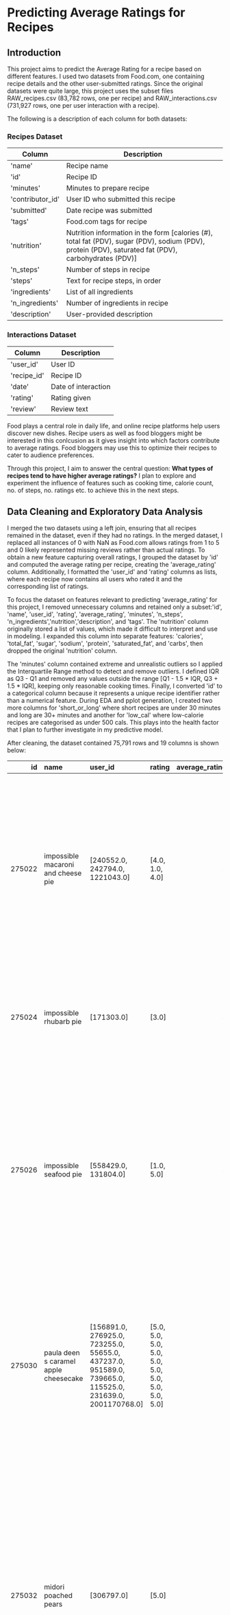 # Predicting Average Ratings for Recipes

## Introduction
This project aims to predict the Average Rating for a recipe based on different features. I used two datasets from Food.com, one containing recipe details and the other user-submitted ratings. Since the original datasets were quite large, this project uses the subset files RAW_recipes.csv (83,782 rows, one per recipe) and RAW_interactions.csv (731,927 rows, one per user interaction with a recipe). 

The following is a description of each column for both datasets:

### Recipes Dataset

| Column         | Description  |
|---------------|-------------|
| 'name'        | Recipe name |
| 'id'          | Recipe ID   |
| 'minutes'     | Minutes to prepare recipe |
| 'contributor_id' | User ID who submitted this recipe |
| 'submitted'   | Date recipe was submitted |
| 'tags'        | Food.com tags for recipe |
| 'nutrition'   | Nutrition information in the form [calories (#), total fat (PDV), sugar (PDV), sodium (PDV), protein (PDV), saturated fat (PDV), carbohydrates (PDV)] |
| 'n_steps'     | Number of steps in recipe |
| 'steps'       | Text for recipe steps, in order |
| 'ingredients'     | List of all ingredients |
| 'n_ingredients'     | Number of ingredients in recipe |
| 'description' | User-provided description |

### Interactions Dataset


| Column       | Description                |
|-------------|----------------------------|
| 'user_id'   | User ID                     |
| 'recipe_id' | Recipe ID                   |
| 'date'      | Date of interaction         |
| 'rating'    | Rating given                |
| 'review'    | Review text                 |


Food plays a central role in daily life, and online recipe platforms help users discover new dishes. Recipe users as well as food bloggers might be interested in this conlcusion as it gives insight into which factors contribute to average ratings. Food bloggers may use this to optimize their recipes to cater to audience preferences. 

Through this project, I aim to answer the central question: **What types of recipes tend to have higher average ratings?** I plan to explore and experiment the influence of features such as cooking time, calorie count, no. of steps, no. ratings etc. to achieve this in the next steps.



## Data Cleaning and Exploratory Data Analysis

I merged the two datasets using a left join, ensuring that all recipes remained in the dataset, even if they had no ratings. In the merged dataset, I replaced all instances of 0 with NaN as Food.com allows ratings from 1 to 5 and 0 likely represented missing reviews rather than actual ratings. To obtain a new feature capturing overall ratings, I grouped the dataset by 'id' and computed the average rating per recipe, creating the 'average_rating' column. Additionally, I formatted the 'user_id' and 'rating' columns as lists, where each recipe now contains all users who rated it and the corresponding list of ratings.

To focus the dataset on features relevant to predicting 'average_rating' for this project, I removed unnecessary columns and retained only a subset:'id', 'name', 'user_id', 'rating', 'average_rating', 'minutes', 'n_steps', 'n_ingredients','nutrition','description', and 'tags'. The 'nutrition' column originally stored a list of values, which made it difficult to interpret and use in modeling. I expanded this column into separate features: 'calories', 'total_fat', 'sugar', 'sodium', 'protein', 'saturated_fat', and 'carbs', then dropped the original 'nutrition' column.

The 'minutes' column contained extreme and unrealistic outliers so I applied the Interquartile Range method to detect and remove outliers. I defined IQR as Q3 - Q1 and removed any values outside the range [Q1 - 1.5 * IQR, Q3 + 1.5 * IQR], keeping only reasonable cooking times. Finally, I converted 'id' to a categorical column because it represents a unique recipe identifier rather than a numerical feature. During EDA and pplot generation, I created two more columns for 'short_or_long' where short recipes are under 30 minutes and long are 30+ minutes and another for 'low_cal' where low-calorie recipes are categorised as under 500 cals. This plays into the health factor that I plan to further investigate in my predictive model.

After cleaning, the dataset contained 75,791 rows and 19 columns is shown below:


|     id | name                                  | user_id                                                                                                 | rating                                             |   average_rating |   minutes |   n_steps |   n_ingredients | description                                                                                                                                                                                                                      | tags                                                                                                                                                                                                                                                                                                                                    |   calories |   total_fat |   sugar |   sodium |   protein |   saturated_fat |   carbs | low_cal   | short_or_long    |
|-------:|:--------------------------------------|:--------------------------------------------------------------------------------------------------------|:---------------------------------------------------|-----------------:|----------:|----------:|----------------:|:---------------------------------------------------------------------------------------------------------------------------------------------------------------------------------------------------------------------------------|:----------------------------------------------------------------------------------------------------------------------------------------------------------------------------------------------------------------------------------------------------------------------------------------------------------------------------------------|-----------:|------------:|--------:|---------:|----------:|----------------:|--------:|:----------|:-----------------|
| 275022 | impossible macaroni and cheese pie    | [240552.0, 242794.0, 1221043.0]                                                                         | [4.0, 1.0, 4.0]                                    |                3 |        50 |        11 |               7 | one of my mom's favorite bisquick recipes. this brings back memories!                                                                                                                                                            | ['60-minutes-or-less', 'time-to-make', 'course', 'main-ingredient', 'preparation', 'main-dish', 'eggs-dairy', 'pasta', 'easy', 'cheese', 'dietary', 'high-calcium', 'high-in-something', 'pasta-rice-and-grains', 'elbow-macaroni']                                                                                                     |      386.1 |          34 |       7 |       24 |        41 |              62 |       8 | True      | Short (<30 mins) |
| 275024 | impossible rhubarb pie                | [171303.0]                                                                                              | [3.0]                                              |                3 |        55 |         6 |               8 | a childhood favorite of mine. my mom loved it because it cut down on how much time to make it.                                                                                                                                   | ['60-minutes-or-less', 'time-to-make', 'course', 'preparation', 'healthy', 'pies-and-tarts', 'desserts', 'pies', 'dietary']                                                                                                                                                                                                             |      377.1 |          18 |     208 |       13 |        13 |              30 |      20 | True      | Short (<30 mins) |
| 275026 | impossible seafood pie                | [558429.0, 131804.0]                                                                                    | [1.0, 5.0]                                         |                3 |        45 |         7 |               9 | this is an oldie but a goodie. mom's stand by for company. good enough for us on a special occasion or if company came over!                                                                                                     | ['60-minutes-or-less', 'time-to-make', 'course', 'main-ingredient', 'preparation', 'very-low-carbs', 'main-dish', 'eggs-dairy', 'seafood', 'crab', 'cheese', 'dietary', 'low-sodium', 'low-calorie', 'low-carb', 'low-in-something', 'shellfish']                                                                                       |      326.6 |          30 |      12 |       27 |        37 |              51 |       5 | True      | Short (<30 mins) |
| 275030 | paula deen s caramel apple cheesecake | [156891.0, 276925.0, 723255.0, 55655.0, 437237.0, 951589.0, 739665.0, 115525.0, 231639.0, 2001170768.0] | [5.0, 5.0, 5.0, 5.0, 5.0, 5.0, 5.0, 5.0, 5.0, 5.0] |                5 |        45 |        11 |               9 | thank you paula deen!  hubby just happened to be watching with me one day when she made these and it will always be requested in our home!  it's very easy to make and such a fun twist on a plain cheesecake.  it's a must try! | ['60-minutes-or-less', 'time-to-make', 'course', 'preparation', 'occasion', 'desserts', 'cheesecake', 'gifts', 'taste-mood', 'sweet']                                                                                                                                                                                                   |      577.7 |          53 |     149 |       19 |        14 |              67 |      21 | False     | Short (<30 mins) |
| 275032 | midori poached pears                  | [306797.0]                                                                                              | [5.0]                                              |                5 |        25 |         8 |               9 | the green colour looks fabulous and the taste is heavenly. serve with a raspberry coulis. keep enough rind of the orange and lemon for garnish.                                                                                  | ['lactose', '30-minutes-or-less', 'time-to-make', 'course', 'main-ingredient', 'cuisine', 'preparation', 'occasion', 'south-west-pacific', 'desserts', 'fruit', 'australian', 'easy', 'beginner-cook', 'dinner-party', 'summer', 'dietary', 'gluten-free', 'seasonal', 'egg-free', 'free-of-something', 'pears', 'taste-mood', 'sweet'] |      386.9 |           0 |     347 |        0 |         1 |               0 |      33 | True      | Short (<30 mins) |

The final cleaned dataset is then used for exploratory data analysis and predictive modeling in the next steps.

I then moved onto univariate analysis. Below is the distribution for the 'average_rating' column:

<iframe
  src="assets/rating_distribution.html"
  width="800"
  height="600"
  frameborder="0"
></iframe>

The distribution of average ratings is heavily skewed towards 5-star ratings, indicating a strong positivity bias in user feedback. This suggests that users are more likely to rate a recipe when they have a positive experience, which is observed in past research as well. It's due several factors including Acquisition-led selection bias where ratings come from purchasers who are already have favourable attitude towards the recipe, Social influence bias where new raters to be influenced by existing high ratings and Under-reporting bias which states results in extreme experiences (either very positive or negative) are more likely to be reported, often skewing ratings towards positivity.

By analyising, cooking time and average ratings, I found no **strong** correlation as high ratings appear across all cooking durations. However, recipes with shorter cooking times seem to have a higher concentration of 4+ star ratings, suggesting that users may prefer recipes that are quicker and easier to prepare.


<iframe
  src="assets/rating_vs_time.html"
  width="800"
  height="600"
  frameborder="0"
></iframe>

The pivot table shows the relationship between number of steps, cooking time, and average ratings. Recipes with fewer steps (0-5) tend to have the highest ratings (4.68), especially for very short (0-15 min) and long (61-120 min) cooking times, suggesting that users favor simpler recipes but also appreciate well-executed complex ones.

| n_steps   |    0-15 |   16-30 |   31-60 |   61-120 |
|:----------|--------:|--------:|--------:|---------:|
| 0-5       | 4.68486 | 4.5957  | 4.58659 |  4.61725 |
| 6-10      | 4.65396 | 4.62428 | 4.59882 |  4.62777 |
| 11-20     | 4.6336  | 4.63392 | 4.61208 |  4.62832 |
| 21+       | 4.63171 | 4.6821  | 4.64464 |  4.63185 |


## Assessment of Missingness

I believe the missingness in rating may be Not Missing At Random (NMAR). If users choose not to rate a recipe because they had a neutral or negative experience, the missing values depend on the unobserved reason for non-response rather than another recorded variable. This suggests NMAR because the missingness itself is related to the underlying (but uncollected) sentiment toward the recipe which may also be impacted by user bias. To determine if the missingness is instead Missing At Random (MAR), we would need additional data. If missingness can be explained by reaons such as user engagement metrics where a user viewed or saved the recipe but didn’t rate it, it would be MAR.


I conducted  missingness permutation tests to determine if the missing values in 'average_rating' depend on other columns such as 'minutes','n_steps', or 'recipe_id'. The results show extremely low p-values for minutes and n_steps (0.000999000999000999), indicating that missingness in 'average_rating' is not random but depends on these columns. This suggests that longer or more complex recipes might be more likely to have missing ratings. However, the test for recipe_id suggests that missingness is independent of the recipe identifier. 


<iframe
  src="assets/missing_distr.html"
  width="800"
  height="600"
  frameborder="0"
></iframe>

The embedded empirical distribution plot visualizes the test statistic for missingness in n_steps. The observed test statistic, marked by the red dashed line, falls far outside the bulk of the empirical distribution, reinforcing the conclusion that missingness is not random and is significantly related to n_steps


## Hypothesis Testing

Given that health-conscious consumers may prefer lower-calorie recipes, calorie content could influence ratings. By randomly shuffling the calorie labels and comparing the observed difference to a null distribution, I aim to analyse whether any association is statistically significant.

Null Hypothesis (H₀): The average rating of recipes does not differ significantly between low-calorie and non-low-calorie recipes.

Alternative Hypothesis (H₁): The average rating of recipes differs significantly between low-calorie and non-low-calorie recipes.

Test Statistic: difference in mean average ratings between the two groups.

Significance Level: significance level (α) is set at 0.05.

Observed Difference in Ratings: 0.0053

P-value: 0.325

Since the p-value (0.325) is much greater than the significance level (0.05), we fail to reject the null hypothesis. This suggests that there is *no strong statistical evidence* that average ratings differ between low-calorie and non-low-calorie recipes.  However, this does not rule out the possibility of a non-linear relationship that the test fails to capture.

## Framing a Prediction Problem

Through this project, I aim to predict our **target variable 'average_rating'** for a recipe using a **regression model** based on other features of the recipe to better understand user preferences. At the time of prediction, we would have access to all columns of the cleaned dataframe so we can use the relevant features like cooking time, no. of steps, calorie range, ingredients etc. However, if a recipe does not have any interactions, we would have to limit to only using recipe specific features and exclude factors like no. of ratings for a recipe.

To evaluate the model's performance, we use Root Mean Squared Error (RMSE) and R² (coefficient of determination). RMSE quantifies the average prediction error, penalizing larger deviations, making it useful for assessing how close the predicted ratings are to actual values. A lower RMSE indicates better predictive accuracy. R² measures how well the model explains variance in the ratings, with values closer to 1 indicating a stronger fit. Using both metrics provides a more comprehensive evaluation—RMSE highlights absolute error magnitude, while R² indicates the proportion of variability captured by the model.

## Baseline Model

My basline model is a linear regression that predicts average recipe ratings using three quantitative features: minutes, n_ingredients, and n_steps. Since all features are numerical, no encoding was needed. The numerical features are standardized using StandardScaler, which centers them by subtracting the mean and scales them to unit variance, ensuring comparable scales.

The model’s performance is evaluated using RMSE (Training RMSE: 0.2770, Testing RMSE: 0.2849) and R² (Training R²: 0.2027, Testing R²: 0.1725). While the RMSE is relatively low, the low R² suggests that the model does not explain much of the variation in ratings. This indicates that factors beyond cooking time, ingredients, and steps—such as user preferences or recipe content—likely influence ratings. To improve the model, I could explore non-linear relationships, additional features, or different modeling approaches to increase R².


## Final Model

To improve my model, I introduced and experimented with the following new features:

1. 'complexity_ratio': computed as cooking time (minutes)/ no. of steps
However, this didn't seem to improve the model so I changed the definition of the complexity_ratio=cooking time/ no. of ingredients. This captures the complexity of recipes as some may be perceived as 'quick and easy' if its a short, minimal ingredient recipe.

2. 'recipe_age': current year-year of recipe submission

3. 'low_cal': encoded categorical variable to binary

I also included categorical variable, Tags (OneHotEncoded): Categorical representation of recipe attributes. Other features


## Fairness Analysis